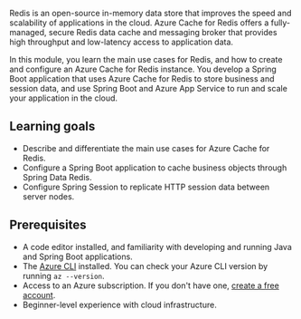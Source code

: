 Redis is an open-source in-memory data store that improves the speed and scalability of applications in the cloud. Azure Cache for Redis offers a fully-managed, secure Redis data cache and messaging broker that provides high throughput and low-latency access to application data.

In this module, you learn the main use cases for Redis, and how to create and configure an Azure Cache for Redis instance. You develop a Spring Boot application that uses Azure Cache for Redis to store business and session data, and use Spring Boot and Azure App Service to run and scale your application in the cloud.

## Learning goals

- Describe and differentiate the main use cases for Azure Cache for Redis.
- Configure a Spring Boot application to cache business objects through Spring Data Redis.
- Configure Spring Session to replicate HTTP session data between server nodes.

## Prerequisites

- A code editor installed, and familiarity with developing and running Java and Spring Boot applications.
- The [Azure CLI](/cli/azure/install-azure-cli) installed. You can check your Azure CLI version by running `az --version`.
- Access to an Azure subscription. If you don't have one, [create a free account]().
- Beginner-level experience with cloud infrastructure.

